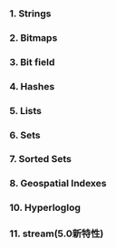 ### 1. Strings
### 2. Bitmaps
### 3. Bit field
### 4. Hashes
### 5. Lists
### 6. Sets
### 7. Sorted Sets
### 8. Geospatial Indexes
### 10. Hyperloglog
### 11. stream(5.0新特性)
